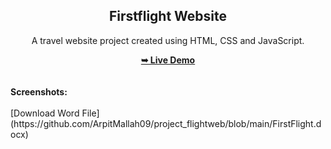 <h2 align="center">Firstflight Website</h2>
<div align="center">
<p>A travel website project created using HTML, CSS and JavaScript.</p>
<a href="https://github.com/ArpitMallah09/project_flightweb/edit/" target="_blank"><strong>➥ Live Demo</strong></a>
</div> <br/><br/>
<b>Screenshots:</b> <br/><br/>
[Download Word File](https://github.com/ArpitMallah09/project_flightweb/blob/main/FirstFlight.docx)


